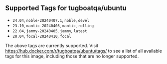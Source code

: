 ## Supported Tags for tugboatqa/ubuntu

* `24.04`, `noble-20240407.1`, `noble`, `devel`
* `23.10`, `mantic-20240405`, `mantic`, `rolling`
* `22.04`, `jammy-20240405`, `jammy`, `latest`
* `20.04`, `focal-20240410`, `focal`

The above tags are currently supported. Visit https://hub.docker.com/r/tugboatqa/ubuntu/tags/ to see a list of all available tags for this image, including those that are no longer supported.
